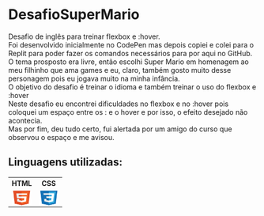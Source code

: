 # DesafioSuperMario
Desafio de inglês para treinar flexbox e :hover.<br>
Foi desenvolvido inicialmente no CodePen mas depois copiei e colei para o Replit para poder fazer os comandos necessários para por aqui no GitHub.<br>
O tema prosposto era livre, então escolhi Super Mario em homenagem ao meu filhinho que ama games e eu, claro, também gosto muito desse personagem pois eu jogava muito na minha infância.<br>
O objetivo do desafio é treinar o idioma e também treinar o uso do flexbox e :hover<br>
Neste desafio eu encontrei dificuldades no flexbox e no :hover pois coloquei um espaço entre os : e o hover e por isso, o efeito desejado não acontecia.<br>
Mas por fim, deu tudo certo, fui alertada por um amigo do curso que observou o espaço e me avisou.<br>

<h2> Linguagens utilizadas: </h2>

<table>
<tr>
  <th> HTML </th>
  <th> CSS </th>

</tr>
<tr>
  <td> <img align="center" alt="HTML" height="30" width="40" src="https://raw.githubusercontent.com/devicons/devicon/master/icons/html5/html5-original.svg"> </td>
  <td> <img align="center" alt="CSS" height="30" width="40" src="https://raw.githubusercontent.com/devicons/devicon/master/icons/css3/css3-original.svg"> </td>

</tr>
</table>
